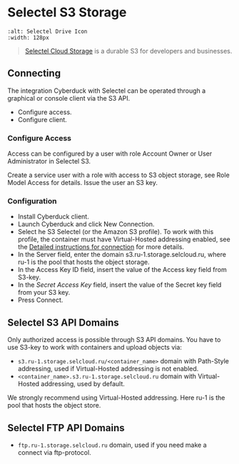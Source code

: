Selectel S3 Storage
====

```{image} _images/selectel.png
:alt: Selectel Drive Icon
:width: 128px
```

> [Selectel Cloud Storage](https://docs.selectel.ru/en/cloud/object-storage/) is a durable S3 for developers and businesses.

## Connecting

The integration Cyberduck with Selectel can be operated through a graphical or console client via the S3 API.

- Configure access.
- Configure client.

### Configure Access

Access can be configured by a user with role Account Owner or User Administrator in Selectel S3.

Create a service user with a role with access to S3 object storage, see Role Model Access for details.
Issue the user an S3 key.

### Configuration

- Install Cyberduck client.
- Launch Cyberduck and click New Connection.
- Select he S3 Selectel (or the Amazon S3 profile). To work with this profile, the container must have Virtual-Hosted addressing enabled, see the [Detailed instructions for connection](https://docs.selectel.ru/en/cloud/object-storage/tools/cyberduck/) for more details.
- In the Server field, enter the domain s3.ru-1.storage.selcloud.ru, where ru-1 is the pool that hosts the object storage.
- In the Access Key ID field, insert the value of the Access key field from S3-key.
- In the _Secret Access Key_ field, insert the value of the Secret key field from your S3 key.
- Press Connect.

## Selectel S3 API Domains⁠

Only authorized access is possible through S3 API domains. You have to use S3-key to work with containers and upload objects via:

- ```s3.ru-1.storage.selcloud.ru/<container_name>``` domain with Path-Style addressing, used if Virtual-Hosted addressing is not enabled.
- ```<container_name>.s3.ru-1.storage.selcloud.ru``` domain with Virtual-Hosted addressing, used by default.

We strongly recommend using Virtual-Hosted addressing.
Here ru-1 is the pool that hosts the object store.

## Selectel FTP API Domains⁠

- ```ftp.ru-1.storage.selcloud.ru``` domain, used if you need make a connect via ftp-protocol.
